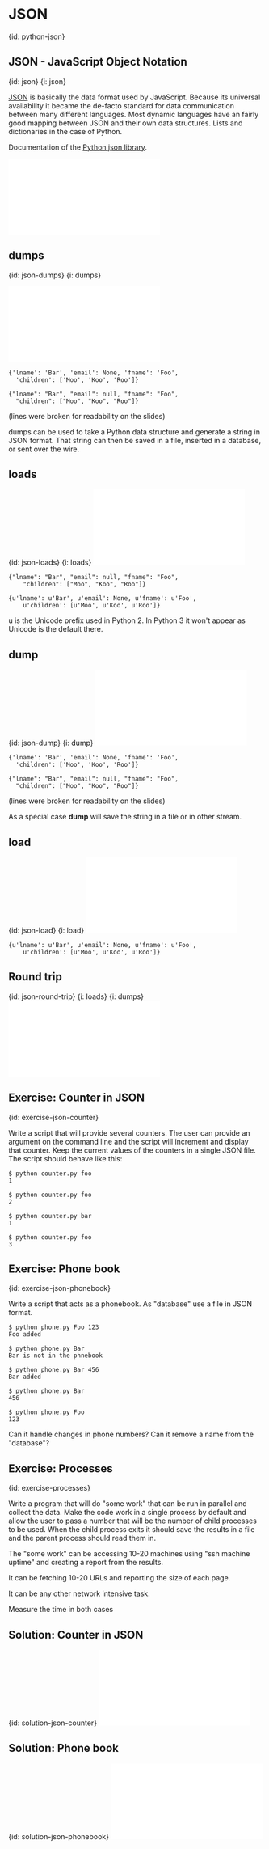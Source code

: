 # JSON
{id: python-json}

## JSON - JavaScript Object Notation
{id: json}
{i: json}

[JSON](http://www.json.org/) is basically the data format used by JavaScript. Because its universal availability it became the de-facto standard for data
communication between many different languages. Most dynamic languages have an fairly good mapping between JSON and their own data structures.
Lists and dictionaries in the case of Python.

Documentation of the
[Python json library](http://docs.python.org/library/json.html).

![](examples/json/data.json)


## dumps
{id: json-dumps}
{i: dumps}

![](examples/json/dumps.py)

```
{'lname': 'Bar', 'email': None, 'fname': 'Foo',
  'children': ['Moo', 'Koo', 'Roo']}

{"lname": "Bar", "email": null, "fname": "Foo",
  "children": ["Moo", "Koo", "Roo"]}
```

(lines were broken for readability on the slides)


<emp>dumps</emp> can be used to take a Python data structure and generate a string in JSON format. That string can then be saved in a file,
inserted in a database, or sent over the wire.



## loads
{id: json-loads}
{i: loads}
![](examples/json/loads.py)

```
{"lname": "Bar", "email": null, "fname": "Foo",
    "children": ["Moo", "Koo", "Roo"]}

{u'lname': u'Bar', u'email': None, u'fname': u'Foo',
    u'children': [u'Moo', u'Koo', u'Roo']}
```

u is the Unicode prefix used in Python 2. In Python 3 it won't appear as Unicode is the default there.




## dump
{id: json-dump}
{i: dump}
![](examples/json/dump.py)

```
{'lname': 'Bar', 'email': None, 'fname': 'Foo',
  'children': ['Moo', 'Koo', 'Roo']}

{"lname": "Bar", "email": null, "fname": "Foo",
  "children": ["Moo", "Koo", "Roo"]}
```

(lines were broken for readability on the slides)


As a special case **dump** will save the string in a file or in other stream.



## load
{id: json-load}
{i: load}
![](examples/json/load.py)

```
{u'lname': u'Bar', u'email': None, u'fname': u'Foo',
    u'children': [u'Moo', u'Koo', u'Roo']}
```


## Round trip
{id: json-round-trip}
{i: loads}
{i: dumps}
![](examples/json/round_trip.py)


## Exercise: Counter in JSON
{id: exercise-json-counter}

Write a script that will provide several counters. The user can provide an argument on the command
line and the script will increment and display that counter.
Keep the current values of the counters in a single JSON file.
The script should behave like this:



```
$ python counter.py foo
1

$ python counter.py foo
2

$ python counter.py bar
1

$ python counter.py foo
3
```


## Exercise: Phone book
{id: exercise-json-phonebook}

Write a script that acts as a phonebook. As "database" use a file in JSON format.


```
$ python phone.py Foo 123
Foo added

$ python phone.py Bar
Bar is not in the phnebook

$ python phone.py Bar 456
Bar added

$ python phone.py Bar
456

$ python phone.py Foo
123
```


Can it handle changes in phone numbers?
Can it remove a name from the "database"?




## Exercise: Processes
{id: exercise-processes}

Write a program that will do "some work" that can be run in parallel
and collect the data. Make the code work in a single process by default
and allow the user to pass a number that will be the number of child processes
to be used. When the child process exits it should save the results in
a file and the parent process should read them in.




The "some work" can be accessing 10-20 machines using "ssh machine uptime"
and creating a report from the results.



It can be fetching 10-20 URLs and reporting the size of each page.


It can be any other network intensive task.


Measure the time in both cases




## Solution: Counter in JSON
{id: solution-json-counter}
![](examples/json/counter.py)


## Solution: Phone book
{id: solution-json-phonebook}
![](examples/json/phonebook.py)




